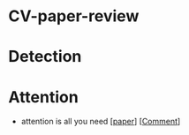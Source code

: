 # CV-paper-review

# Detection

# Attention
* attention is all you need  [[paper](https://arxiv.org/pdf/1711.07971.pdf "悬停显示")] [[Comment](/paper/attention.md)]
